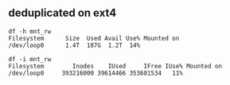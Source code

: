 ## deduplicated on ext4

```df -h mnt_rw
df -h mnt_rw
Filesystem      Size  Used Avail Use% Mounted on
/dev/loop0      1.4T  187G  1.2T  14%
```
```
df -i mnt_rw
Filesystem        Inodes    IUsed     IFree IUse% Mounted on
/dev/loop0     393216000 39614466 353601534   11%
```
